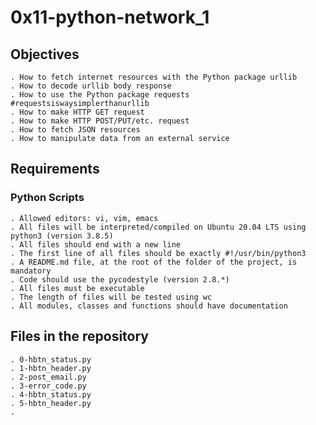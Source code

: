 # 0x11-python-network_1

## Objectives

    . How to fetch internet resources with the Python package urllib
    . How to decode urllib body response
    . How to use the Python package requests #requestsiswaysimplerthanurllib
    . How to make HTTP GET request
    . How to make HTTP POST/PUT/etc. request
    . How to fetch JSON resources
    . How to manipulate data from an external service

## Requirements

### Python Scripts

	. Allowed editors: vi, vim, emacs
	. All files will be interpreted/compiled on Ubuntu 20.04 LTS using python3 (version 3.8.5)
	. All files should end with a new line
	. The first line of all files should be exactly #!/usr/bin/python3
	. A README.md file, at the root of the folder of the project, is mandatory
	. Code should use the pycodestyle (version 2.8.*)
	. All files must be executable
	. The length of files will be tested using wc
    . All modules, classes and functions should have documentation


## Files in the repository

    . 0-hbtn_status.py
    . 1-hbtn_header.py
    . 2-post_email.py
    . 3-error_code.py
    . 4-hbtn_status.py
    . 5-hbtn_header.py
    . 
